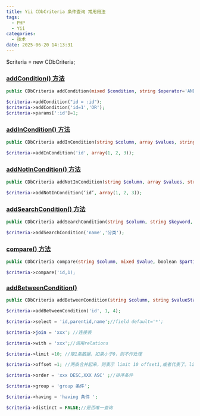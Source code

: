 ```yaml
---
title: Yii CDbCriteria 条件查询 常用用法
tags:
  - PHP
  - Yii
categories:
  - 技术
date: 2025-06-20 14:13:31
---
```


$criteria = new CDbCriteria;

### [addCondition() 方法](#1)

```php
public CDbCriteria addCondition(mixed $condition, string $operator='AND')
```

```php
$criteria->addCondition("id = :id");
$criteria->addCondition('id=1','OR');
$criteria->params[':id']=1;
```

### [addInCondition() 方法](#2)

```php
public CDbCriteria addInCondition(string $column, array $values, string $operator='AND')
```

```php
$criteria->addInCondition('id', array(1, 2, 3));
```

### [addNotInCondition() 方法](#3)

```php
public CDbCriteria addNotInCondition(string $column, array $values, string $operator='AND')
```

```php
$criteria->addNotInCondition(‘id’, array(1, 2, 3));
```

### [addSearchCondition() 方法](#4)

```php
public CDbCriteria addSearchCondition(string $column, string $keyword, boolean $escape=true, string $operator='AND', string $like='LIKE')
```

```php
$criteria->addSearchCondition('name','分类');
```

### [compare() 方法](#5)

```php
public CDbCriteria compare(string $column, mixed $value, boolean $partialMatch=false, string $operator='AND', boolean $escape=true)
```

```php
$criteria->compare('id,1);
```

### [addBetweenCondition()](#6)

```php
public CDbCriteria addBetweenCondition(string $column, string $valueStart, string $valueEnd, string $operator='AND')
```

```php
$criteria->addBetweenCondition('id', 1, 4);

$criteria->select = 'id,parentid,name';//field default='*';

$criteria->join = 'xxx'; //连接表

$criteria->with = 'xxx';//调用relations

$criteria->limit =10; //取1条数据，如果小于0，则不作处理

$criteria->offset =1; //两条合并起来，则表示 limit 10 offset1,或者代表了。limit 1,10

$criteria->order = 'xxx DESC,XXX ASC' ;//排序条件

$criteria->group = 'group 条件';

$criteria->having = 'having 条件 ';

$criteria->distinct = FALSE;//是否唯一查询
```

